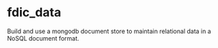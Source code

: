# fdic_data
Build and use a mongodb document store to maintain relational data in a NoSQL document format.
